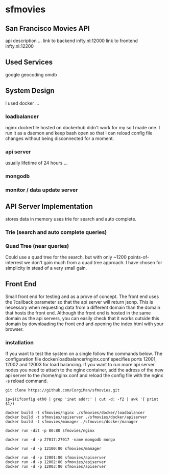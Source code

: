 # sfmovies 


## San Francisco Movies API
api description ...
link to backend infty.nl:12000
link to frontend infty.nl:12200

## Used Services
google geocoding
omdb

## System Design
I used docker ...

### loadbalancer
nginx dockerfile hosted on dockerhub didn't work for my so I made one. I run it as a daemon and keep bash open so that I can reload config file changes without being disconnected for a moment.

    


### api server
usually lifetime of 24 hours ...

### mongodb

### monitor / data update server


## API Server Implementation
stores data in memory
uses trie for search and auto complete.

### Trie (search and auto complete queries)

### Quad Tree (near queries)
Could use a quad tree for the search, but with only ~1200 points-of-interrest we don't gain much from a quad tree approach. I have chosen for simplicity in stead of a very small gain.

## Front End
Small front end for testing and as a prove of concept. The front end uses the ?callback parameter so that the api server will return jsonp. This is necessary when requesting data from a different domain than the domain that hosts the front end. Although the front end is hosted in the same domain as the api servers, you can easily check that it works outside this domain by downloading the front end and opening the index.html with your browser.



### installation
If you want to test the system on a single follow the commands below. The configuration file docker/loadbalancer/nginx.conf specifies ports 12001, 12002 and 12003 for load balancing. If you want to run more api server nodes you need to attach to the nginx container, add the adress of the new api server to the /home/nginx.conf and reload the config file with the nginx -s reload command.

    git clone https://github.com/CorgiMan/sfmovies.git
    
    ip=$(ifconfig eth0 | grep 'inet addr:' | cut -d: -f2 | awk '{ print $1})

    docker build -t sfmovies/nginx ./sfmovies/docker/loadbalancer
    docker build -t sfmovies/apiserver ./sfmovies/docker/apiserver
    docker build -t sfmovies/manager ./sfmovies/docker/manager
    
    docker run -dit -p 80:80 sfmovies/nginx

    docker run -d -p 27017:27017 -name mongodb mongo

    docker run -d -p 12100:80 sfmovies/manager

    docker run -d -p 12001:80 sfmovies/apiserver
    docker run -d -p 12002:80 sfmovies/apiserver
    docker run -d -p 12003:80 sfmovies/apiserver
